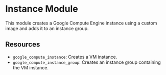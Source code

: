 # Instance Module

This module creates a Google Compute Engine instance using a custom image and adds it to an instance group.

## Resources

- `google_compute_instance`: Creates a VM instance.
- `google_compute_instance_group`: Creates an instance group containing the VM instance.
